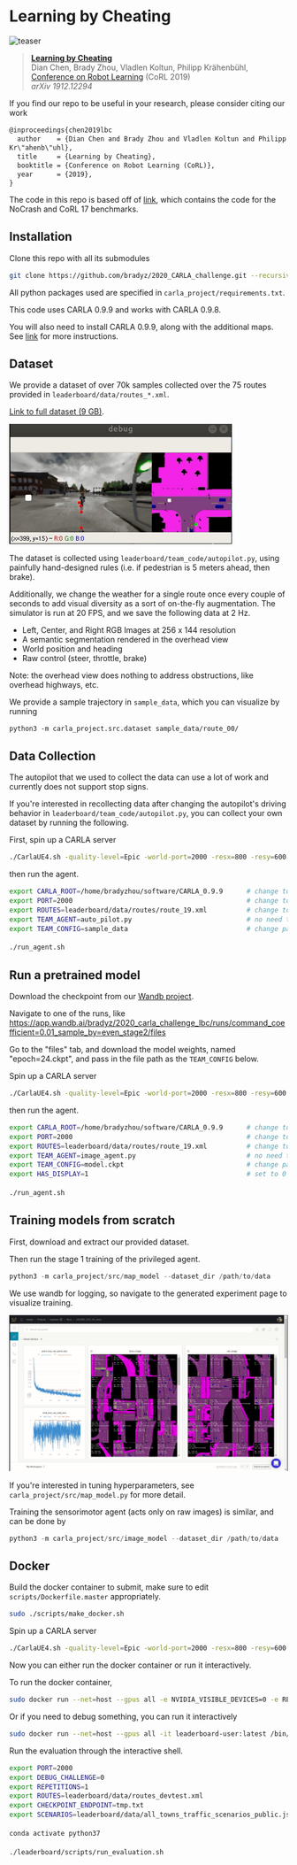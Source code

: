# Learning by Cheating

![teaser](https://github.com/dianchen96/LearningByCheating/blob/release-0.9.6/figs/fig1.png "Pipeline")
> [**Learning by Cheating**](https://arxiv.org/abs/1912.12294)    
> Dian Chen, Brady Zhou, Vladlen Koltun, Philipp Kr&auml;henb&uuml;hl,        
> [Conference on Robot Learning](https://www.robot-learning.org) (CoRL 2019)      
> _arXiv 1912.12294_

If you find our repo to be useful in your research, please consider citing our work
```
@inproceedings{chen2019lbc
  author    = {Dian Chen and Brady Zhou and Vladlen Koltun and Philipp Kr\"ahenb\"uhl},
  title     = {Learning by Cheating},
  booktitle = {Conference on Robot Learning (CoRL)},
  year      = {2019},
}
```

The code in this repo is based off of [link](https://github.com/dianchen96/LearningByCheating), which contains the code for the NoCrash and CoRL 17 benchmarks.

## Installation

Clone this repo with all its submodules

```bash
git clone https://github.com/bradyz/2020_CARLA_challenge.git --recursive
```

All python packages used are specified in `carla_project/requirements.txt`.

This code uses CARLA 0.9.9 and works with CARLA 0.9.8.

You will also need to install CARLA 0.9.9, along with the additional maps.
See [link](https://github.com/carla-simulator/carla/releases/tag/0.9.9) for more instructions.

## Dataset

We provide a dataset of over 70k samples collected over the 75 routes provided in `leaderboard/data/routes_*.xml`.

[Link to full dataset (9 GB)](https://drive.google.com/file/d/1dwt9_EvXB1a6ihlMVMyYx0Bw0mN27SLy/view?usp=sharing).

![sample](assets/sample_route.gif)

The dataset is collected using `leaderboard/team_code/autopilot.py`, using painfully hand-designed rules (i.e. if pedestrian is 5 meters ahead, then brake).

Additionally, we change the weather for a single route once every couple of seconds to add visual diversity as a sort of on-the-fly augmentation.
The simulator is run at 20 FPS, and we save the following data at 2 Hz.

* Left, Center, and Right RGB Images at 256 x 144 resolution
* A semantic segmentation rendered in the overhead view
* World position and heading
* Raw control (steer, throttle, brake)

Note: the overhead view does nothing to address obstructions, like overhead highways, etc.

We provide a sample trajectory in `sample_data`, which you can visualize by running

```
python3 -m carla_project.src.dataset sample_data/route_00/
```

## Data Collection

The autopilot that we used to collect the data can use a lot of work and currently does not support stop signs.

If you're interested in recollecting data after changing the autopilot's driving behavior in `leaderboard/team_code/autopilot.py`, you can collect your own dataset by running the following.

First, spin up a CARLA server

```bash
./CarlaUE4.sh -quality-level=Epic -world-port=2000 -resx=800 -resy=600 -opengl
```

then run the agent.

```bash
export CARLA_ROOT=/home/bradyzhou/software/CARLA_0.9.9      # change to where you installed CARLA
export PORT=2000                                            # change to port that CARLA is running on
export ROUTES=leaderboard/data/routes/route_19.xml          # change to desired route
export TEAM_AGENT=auto_pilot.py                             # no need to change
export TEAM_CONFIG=sample_data                              # change path to save data

./run_agent.sh
```

## Run a pretrained model

Download the checkpoint from our [Wandb project](https://app.wandb.ai/bradyz/2020_carla_challenge_lbc).

Navigate to one of the runs, like https://app.wandb.ai/bradyz/2020_carla_challenge_lbc/runs/command_coefficient=0.01_sample_by=even_stage2/files

Go to the "files" tab, and download the model weights, named "epoch=24.ckpt", and pass in the file path as the `TEAM_CONFIG` below.

Spin up a CARLA server

```bash
./CarlaUE4.sh -quality-level=Epic -world-port=2000 -resx=800 -resy=600 -opengl
```

then run the agent.

```bash
export CARLA_ROOT=/home/bradyzhou/software/CARLA_0.9.9      # change to where you installed CARLA
export PORT=2000                                            # change to port that CARLA is running on
export ROUTES=leaderboard/data/routes/route_19.xml          # change to desired route
export TEAM_AGENT=image_agent.py                            # no need to change
export TEAM_CONFIG=model.ckpt                               # change path to checkpoint
export HAS_DISPLAY=1                                        # set to 0 if you don't want a debug window

./run_agent.sh
```

## Training models from scratch

First, download and extract our provided dataset.

Then run the stage 1 training of the privileged agent.

```python
python3 -m carla_project/src/map_model --dataset_dir /path/to/data
```

We use wandb for logging, so navigate to the generated experiment page to visualize training.

![sample](assets/stage_1.gif)

If you're interested in tuning hyperparameters, see `carla_project/src/map_model.py` for more detail.

Training the sensorimotor agent (acts only on raw images) is similar, and can be done by

```python
python3 -m carla_project/src/image_model --dataset_dir /path/to/data
```

## Docker

Build the docker container to submit, make sure to edit `scripts/Dockerfile.master` appropriately.

```bash
sudo ./scripts/make_docker.sh
```

Spin up a CARLA server

```bash
./CarlaUE4.sh -quality-level=Epic -world-port=2000 -resx=800 -resy=600 -opengl
```

Now you can either run the docker container or run it interactively.

To run the docker container,

```bash
sudo docker run --net=host --gpus all -e NVIDIA_VISIBLE_DEVICES=0 -e REPETITIONS=1 -e DEBUG_CHALLENGE=0 -e PORT=2000 -e ROUTES=leaderboard/data/routes_devtest.xml -e CHECKPOINT_ENDPOINT=tmp.txt -e SCENARIOS=leaderboard/data/all_towns_traffic_scenarios_public.json leaderboard-user:latest ./leaderboard/scripts/run_evaluation.sh
```

Or if you need to debug something, you can run it interactively

```bash
sudo docker run --net=host --gpus all -it leaderboard-user:latest /bin/bash
```

Run the evaluation through the interactive shell.

```bash
export PORT=2000
export DEBUG_CHALLENGE=0
export REPETITIONS=1
export ROUTES=leaderboard/data/routes_devtest.xml
export CHECKPOINT_ENDPOINT=tmp.txt
export SCENARIOS=leaderboard/data/all_towns_traffic_scenarios_public.json

conda activate python37

./leaderboard/scripts/run_evaluation.sh
```
